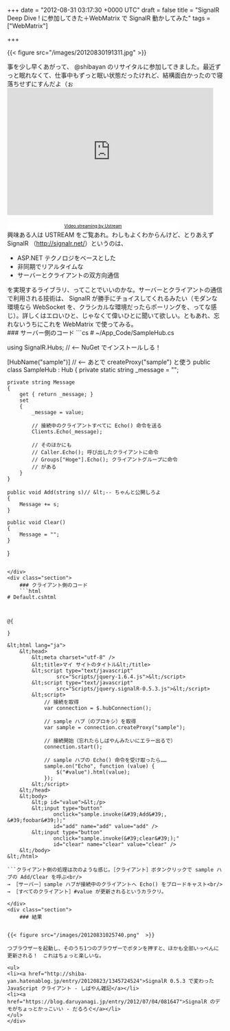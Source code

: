 
+++
date = "2012-08-31 03:17:30 +0000 UTC"
draft = false
title = "SignalR Deep Dive ! に参加してきた＋WebMatrix で SignalR 動かしてみた"
tags = ["WebMatrix"]

+++


{{< figure src="/images/20120830191311.jpg"  >}}

事を少し早くあがって、 @shibayan のリサイタルに参加してきました。最近ずっと眠れなくて、仕事中もずっと眠い状態だったけれど、結構面白かったので寝落ちせずにすんだよ（ぉ<iframe width="480" height="296" src="http://www.ustream.tv/embed/recorded/25059062?wmode=direct" scrolling="no" frameborder="0" style="border: 0px none transparent;">    </iframe><br/>
<br/><a href="http://www.ustream.tv/" style="padding: 2px 0px 4px; width: 400px; background: #ffffff; display: block; color: #000000; font-weight: normal; font-size: 10px; text-decoration: underline; text-align: center;" target="_blank">Video streaming by Ustream</a>興味ある人は USTREAM をご覧あれ。わしもよくわからんけど、とりあえず SignalR （<a href="http://signalr.net/">http://signalr.net/</a>）というのは、

<ul>
<li>ASP.NET テクノロジをベースとした</li>
<li>非同期でリアルタイムな</li>
<li>サーバーとクライアントの双方向通信</li>
</ul>を実現するライブラリ、ってことでいいのかな。サーバーとクライアントの通信で利用される技術は、 SignalR が勝手にチョイスしてくれるみたい（モダンな環境なら WebSocket を、クラシカルな環境だったらポーリングを、ってな感じ）。詳しくはエロいひと、じゃなくて偉いひとに聞いて欲しい。ともあれ、忘れないうちにこれを WebMatrix で使ってみる。

<div class="section">
    ### サーバー側のコード
    ```cs
# ~/App_Code/SampleHub.cs

using SignalR.Hubs; // &lt;-- NuGet でインストールしる！

[HubName("sample")] // &lt;-- あとで createProxy("sample") と使う
public class SampleHub : Hub
{
    private static string _message = "";

    private string Message
    {
        get { return _message; }
        set
        {
            _message = value;

            // 接続中のクライアントすべてに Echo() 命令を送る
            Clients.Echo(_message);

            // そのほかにも
            // Caller.Echo(); 呼び出したクライアントに命令
            // Groups["Hoge"].Echo(); クライアントグループに命令
            // がある
        }
    }

    public void Add(string s)// &lt;-- ちゃんと公開しろよ
    {
        Message += s;
    }

    public void Clear()
    {
        Message = "";
    }
}

```まずは、 Hub というものを作る。今回は文字列（Message）を足す関数（Add）と、クリアする関数（Clear）を用意した。文字列が更新されるとクライアントにその結果を表示するように命令（Echo）する。これがサーバー側の処理。

</div>
<div class="section">
    ### クライアント側のコード
    ```html
# Default.cshtml



@{
    
}

&lt;html lang="ja">
    &lt;head>
        &lt;meta charset="utf-8" />
        &lt;title>マイ サイトのタイトル&lt;/title>
        &lt;script type="text/javascript"
                src="Scripts/jquery-1.6.4.js">&lt;/script>
        &lt;script type="text/javascript"
                src="Scripts/jquery.signalR-0.5.3.js">&lt;/script>
        &lt;script>
            // 接続を取得
            var connection = $.hubConnection();

            // sample ハブ（のプロキシ）を取得
            var sample = connection.createProxy("sample");

            // 接続開始（忘れたらしばやんみたいにエラー出るで）
            connection.start();

            // sample ハブの Echo() 命令を受け取ったら……
            sample.on("Echo", function (value) {
                $("#value").html(value);
            });
        &lt;/script>
    &lt;/head>
    &lt;body>
        &lt;p id="value">&lt;/p>
        &lt;input type="button"
               onclick="sample.invoke(&#39;Add&#39;, &#39;foobar&#39;);"
               id="add" name="add" value="add" />
        &lt;input type="button"
               onclick="sample.invoke(&#39;clear&#39;);"
               id="clear" name="clear" value="clear" />
    &lt;/body>
&lt;/html>

```クライアント側の処理は次のような感じ。［クライアント］ボタンクリックで sample ハブの Add/Clear を呼ぶ<br/>
→ ［サーバー］sample ハブが接続中のクライアントへ Echo() をブロードキャスト<br/>
→ ［すべてのクライアント］#value が更新されるというカラクリ。

</div>
<div class="section">
    ### 結果
    

{{< figure src="/images/20120831025740.png"  >}}

つブラウザーを起動し、そのうち1つのブラウザーでボタンを押すと、ほかも全部いっぺんに更新される！　これはちょっと楽しいな。

<ul>
<li><a href="http://shiba-yan.hatenablog.jp/entry/20120823/1345724524">SignalR 0.5.3 で変わった JavaScript クライアント - しばやん雑記</a></li>
<li><a href="https://blog.daruyanagi.jp/entry/2012/07/04/081647">SignalR のデモがちょっとかっこいい - だるろぐ</a></li>
</ul>
</div>

